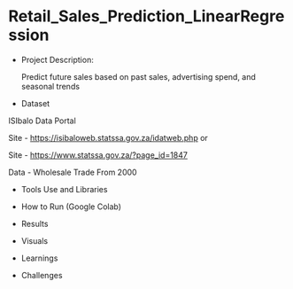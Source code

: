 # Retail_Sales_Prediction_LinearRegression

- Project Description:
  
  Predict future sales based on past sales, advertising spend, and seasonal trends

- Dataset
  
 ISIbalo Data Portal

 
 Site - https://isibaloweb.statssa.gov.za/idatweb.php or

 
 Site - https://www.statssa.gov.za/?page_id=1847

 
 Data - Wholesale Trade From 2000

- Tools Use and Libraries


- How to Run (Google Colab)

  
- Results


- Visuals


- Learnings


- Challenges


